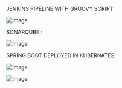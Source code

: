 JENKINS PIPELINE WITH GROOVY SCRIPT:

![image](https://github.com/user-attachments/assets/fc7e5a64-2517-4f6c-b091-4c3803e1f4a4)

SONARQUBE :

![image](https://github.com/user-attachments/assets/cb4b95da-b00a-45cb-b10d-b95dbdec22e7)

SPRING BOOT DEPLOYED IN KUBERNATES:

![image](https://github.com/user-attachments/assets/e5975646-2231-4c58-a89c-c32d85e5f028)

![image](https://github.com/user-attachments/assets/7524647e-96d4-4561-812f-df4daeae67b7)

